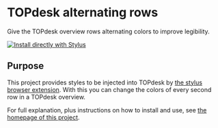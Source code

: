 # TOPdesk alternating rows

Give the TOPdesk overview rows alternating colors to improve legibility.

[![Install directly with Stylus](https://img.shields.io/badge/Install%20directly%20with-Stylus-00adad.svg)](https://raw.githubusercontent.com/TOPdesk/alternating-rows/master/public/topdesk-alternating-rows.user.css)

## Purpose
This project provides styles to be injected into TOPdesk by [the stylus browser extension](https://add0n.com/stylus.html). With this you can change the colors of every second row in a TOPdesk overview.

For full explanation, plus instructions on how to install and use, see [the homepage of this project](https://topdesk.github.io/alternating-rows/).
